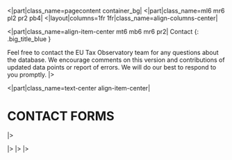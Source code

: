 [//]: # (Layout of contact page)

[//]: # (Main content)
<|part|class_name=pagecontent container_bg|
<|part|class_name=ml6 mr6 pl2 pr2 pb4|
<|layout|columns=1fr 1fr|class_name=align-columns-center|

<|part|class_name=align-item-center mt6 mb6 mr6 pr2|
Contact
{: .big_title_blue }

Feel free to contact the EU Tax Observatory team for any questions about the database. We encourage comments on this 
version and contributions of updated data points or report of errors. We will do our best to respond to you promptly.
|>

<|part|class_name=text-center align-item-center|
# CONTACT FORMS
|>

|>
|>
|>